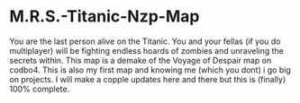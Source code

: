 # M.R.S.-Titanic-Nzp-Map
You are the last person alive on the Titanic. You and your fellas (if you do multiplayer) will be fighting endless hoards of zombies and unraveling the secrets within. This map is a demake of the Voyage of Despair map on codbo4. This is also my first map and knowing me (which you dont) i go big on projects. I will make a copple updates here and there but this is (finally) 100% complete.
